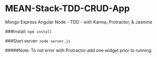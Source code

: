 # MEAN-Stack-TDD-CRUD-App
Mongo Express Angular Node - TDD - with Karma, Protractor, & Jasmine

###Install:
  `npm install`

###Start server: 
  `node server.js`

#####Note: 
  To not error with Protractor add one widget prior to running.

